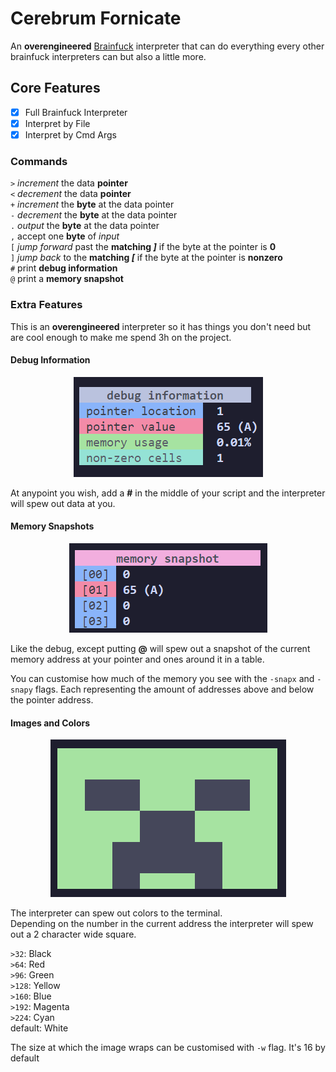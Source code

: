 # Cerebrum Fornicate

An **overengineered** [Brainfuck](https://en.wikipedia.org/wiki/Brainfuck) interpreter that can do everything every other brainfuck interpreters can but also a little more.

## Core Features
- [x] Full Brainfuck Interpreter
- [x] Interpret by File
- [x] Interpret by Cmd Args

### Commands
`>` *increment* the data **pointer** <br>
`<` *decrement* the data **pointer** <br>
`+` *increment* the **byte** at the data pointer <br>
`-` *decrement* the **byte** at the data pointer <br>
`.` *output* the **byte** at the data pointer <br>
`,` accept one **byte** of *input* <br>
`[` *jump forward* past the **matching *]*** if the byte at the pointer is **0** <br>
`]` *jump back* to the **matching *[*** if the byte at the pointer is **nonzero** <br>
`#` print **debug information** <br>
`@` print a **memory snapshot** <br>

### Extra Features
This is an **overengineered** interpreter so it has things you don't need but are cool enough to make me spend 3h on the project.

#### Debug Information
<div align="center">
    <img src="./static/debug.png"/>
</div>

At anypoint you wish, add a **#** in the middle of your script and the interpreter will spew out data at you.

#### Memory Snapshots
<div align="center">
    <img src="./static/snapshot.png"/>
</div>

Like the debug, except putting **@** will spew out a snapshot of the current memory address at your pointer and ones around it in a table.

You can customise how much of the memory you see with the `-snapx` and `-snapy` flags. Each representing the amount of addresses above and below the pointer address.

#### Images and Colors
<div align="center">
    <img src="./static/creepa.png"/>
</div>

The interpreter can spew out colors to the terminal. <br>
Depending on the number in the current address the interpreter will spew out a 2 character wide square.

`>32`: Black <br>
`>64`: Red <br>
`>96`: Green <br>
`>128`: Yellow <br>
`>160`: Blue <br>
`>192`: Magenta <br>
`>224`: Cyan <br>
default: White <br>

The size at which the image wraps can be customised with `-w` flag. It's 16 by default